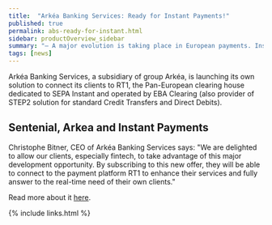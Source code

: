 ```yaml
---
title:  "Arkéa Banking Services: Ready for Instant Payments!"
published: true
permalink: abs-ready-for-instant.html
sidebar: productOverview_sidebar
summary: "– A major evolution is taking place in European payments. Instant Payments,a new real-time payment scheme will now make possible fund transfers across Europe 24/7 in less than 10 seconds end to end. "
tags: [news]
---
```


Arkéa Banking Services, a subsidiary of group Arkéa, is launching its own solution to connect its clients to RT1, the Pan-European clearing house dedicated to SEPA Instant and operated by EBA Clearing (also provider of STEP2 solution for standard Credit Transfers and Direct Debits). 

## Sentenial, Arkea and Instant Payments

Christophe Bitner, CEO of Arkéa Banking Services says: "We are delighted to allow our clients, especially fintech, to take advantage of this major development opportunity. By subscribing to this new offer, they will be able to connect to the payment platform RT1 to enhance their services and fully answer to the real-time need of their own clients."

Read more about it <a href = "https://www.arkea-banking-services.com/outsourcing/externalisation/upload/docs/application/pdf/2018-06/instant_payments-_cp_anglais.pdf" target = "_new">here</a>.




{% include links.html %}
